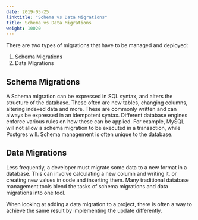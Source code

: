 ```yaml
---
date: 2019-05-25
linktitle: "Schema vs Data Migrations"
title: Schema vs Data Migrations
weight: 10020
---
```


There are two types of migrations that have to be managed and deployed:

1. Schema Migrations
1. Data Migrations

## Schema Migrations

A Schema migration can be expressed in SQL syntax, and alters the structure of the database. These often are new tables, changing columns, altering indexed data and more. These are commonly written and can always be expressed in an idempotent syntax. Different database engines enforce various rules on how these can be applied. For example, MySQL will not allow a schema migration to be executed in a transaction, while Postgres will. Schema management is often unique to the database.

## Data Migrations

Less frequently, a developer must migrate some data to a new format in a database. This can involve calculating a new column and writing it, or creating new values in code and inserting them. Many traditional database management tools blend the tasks of schema migrations and data migrations into one tool.

When looking at adding a data migration to a project, there is often a way to achieve the same result by implementing the update differently.
